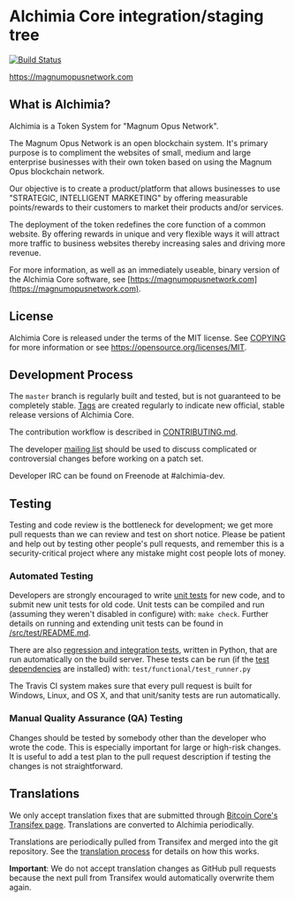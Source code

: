 Alchimia Core integration/staging tree
=====================================

[![Build Status](https://travis-ci.org/magnumopusnetwork/Alchimia.svg?branch=master)](https://travis-ci.org/magnumopusnetwork/Alchimia)

https://magnumopusnetwork.com

What is Alchimia?
----------------

Alchimia is a Token System for "Magnum Opus Network".

The Magnum Opus Network is an open blockchain system. It's primary purpose is to compliment the websites of small, medium and large enterprise businesses with their own token based on using the Magnum Opus blockchain network.

Our objective is to create a product/platform that allows businesses to use "STRATEGIC, INTELLIGENT MARKETING" by offering measurable points/rewards to their customers to market their products and/or services.

The deployment of the token redefines the core function of a common website. By offering rewards in unique and very flexible ways it will attract more traffic to business websites thereby increasing sales and driving more revenue.


For more information, as well as an immediately useable, binary version of
the Alchimia Core software, see [https://magnumopusnetwork.com](https://magnumopusnetwork.com).

License
-------

Alchimia Core is released under the terms of the MIT license. See [COPYING](COPYING) for more
information or see https://opensource.org/licenses/MIT.

Development Process
-------------------

The `master` branch is regularly built and tested, but is not guaranteed to be
completely stable. [Tags](https://github.com/magnumopusnetwork/Alchimia/tags) are created
regularly to indicate new official, stable release versions of Alchimia Core.

The contribution workflow is described in [CONTRIBUTING.md](CONTRIBUTING.md).

The developer [mailing list](https://groups.google.com/forum/#!forum/alchimia-dev)
should be used to discuss complicated or controversial changes before working
on a patch set.

Developer IRC can be found on Freenode at #alchimia-dev.

Testing
-------

Testing and code review is the bottleneck for development; we get more pull
requests than we can review and test on short notice. Please be patient and help out by testing
other people's pull requests, and remember this is a security-critical project where any mistake might cost people
lots of money.

### Automated Testing

Developers are strongly encouraged to write [unit tests](src/test/README.md) for new code, and to
submit new unit tests for old code. Unit tests can be compiled and run
(assuming they weren't disabled in configure) with: `make check`. Further details on running
and extending unit tests can be found in [/src/test/README.md](/src/test/README.md).

There are also [regression and integration tests](/test), written
in Python, that are run automatically on the build server.
These tests can be run (if the [test dependencies](/test) are installed) with: `test/functional/test_runner.py`

The Travis CI system makes sure that every pull request is built for Windows, Linux, and OS X, and that unit/sanity tests are run automatically.

### Manual Quality Assurance (QA) Testing

Changes should be tested by somebody other than the developer who wrote the
code. This is especially important for large or high-risk changes. It is useful
to add a test plan to the pull request description if testing the changes is
not straightforward.

Translations
------------

We only accept translation fixes that are submitted through [Bitcoin Core's Transifex page](https://www.transifex.com/projects/p/bitcoin/).
Translations are converted to Alchimia periodically.

Translations are periodically pulled from Transifex and merged into the git repository. See the
[translation process](doc/translation_process.md) for details on how this works.

**Important**: We do not accept translation changes as GitHub pull requests because the next
pull from Transifex would automatically overwrite them again.
